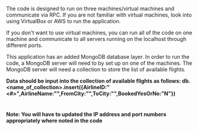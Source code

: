 The code is designed to run on three machines/virtual machines and communicate via RPC. If you are not familiar with virtual machines, look into using VirtualBox or AWS to run the application. 

If you don't want to use virtual machines, you can run all of the code on one machine and communicate to all servers running on the localhost through different ports.

This application has an added MongoDB database layer. In order to run the code, a MongoDB server will need to by set up on one of the machines. The MongoDB server will need a collection to store the list of available flights.
  
 **Data should be input into the collection of available flights as follows:
 db.<name_of_collection>.insert({AirlineID:"<#>",AirlineName:"<name>",FromCity:"<city>",ToCity:"<city>",BookedYesOrNo:"N"})**
  
 #
 **Note: You will have to updated the IP address and port numbers appropriately where noted in the code**
 #

